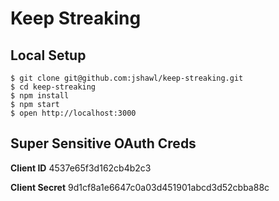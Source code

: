 # Keep Streaking

## Local Setup

    $ git clone git@github.com:jshawl/keep-streaking.git
    $ cd keep-streaking
    $ npm install
    $ npm start
    $ open http://localhost:3000

## Super Sensitive OAuth Creds

**Client ID** 4537e65f3d162cb4b2c3

**Client Secret** 9d1cf8a1e6647c0a03d451901abcd3d52cbba88c
